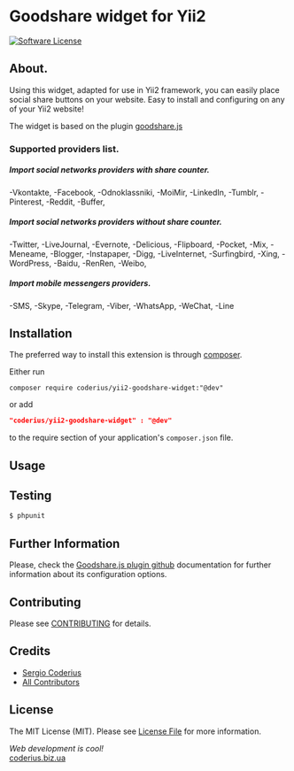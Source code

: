 Goodshare widget for Yii2
=========================

[![Software License](https://img.shields.io/github/license/coderius/yii2-pell-widget)](LICENSE.md)

## About.

Using this widget, adapted for use in Yii2 framework, you can easily place social share buttons on your website. Easy to install and configuring on any of your Yii2 website!

The widget is based on the plugin [goodshare.js](https://github.com/koddr/goodshare.js)
 
### Supported providers list.

##### Import social networks providers with share counter.
  -Vkontakte,
  -Facebook,
  -Odnoklassniki,
  -MoiMir,
  -LinkedIn,
  -Tumblr,
  -Pinterest,
  -Reddit,
  -Buffer,
  ##### Import social networks providers without share counter.
  -Twitter,
  -LiveJournal,
  -Evernote,
  -Delicious,
  -Flipboard,
  -Pocket,
  -Mix,
  -Meneame,
  -Blogger,
  -Instapaper,
  -Digg,
  -LiveInternet,
  -Surfingbird,
  -Xing,
  -WordPress,
  -Baidu,
  -RenRen,
  -Weibo,
  ##### Import mobile messengers providers.
  -SMS,
  -Skype,
  -Telegram,
  -Viber,
  -WhatsApp,
  -WeChat,
  -Line

## Installation

The preferred way to install this extension is through [composer](http://getcomposer.org/download/).

Either run

```
composer require coderius/yii2-goodshare-widget:"@dev"
```
or add

```json
"coderius/yii2-goodshare-widget" : "@dev"
```

to the require section of your application's `composer.json` file.

## Usage



## Testing

``` bash
$ phpunit
```

## Further Information

Please, check the [Goodshare.js plugin github](https://github.com/koddr/goodshare.js) documentation for further information about its configuration options.

## Contributing

Please see [CONTRIBUTING](CONTRIBUTING.md) for details.

## Credits

- [Sergio Coderius](https://github.com/coderius)
- [All Contributors](../../contributors)

## License

The MIT License (MIT). Please see [License File](LICENSE.md) for more information.
 
<i>Web development is cool!</i>  
[coderius.biz.ua](https://coderius.biz.ua)